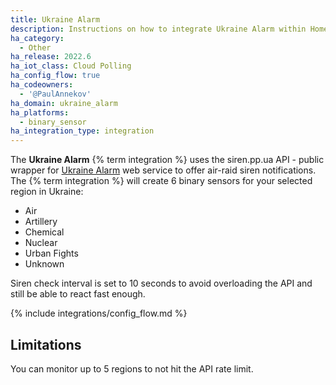 ```yaml
---
title: Ukraine Alarm
description: Instructions on how to integrate Ukraine Alarm within Home Assistant.
ha_category:
  - Other
ha_release: 2022.6
ha_iot_class: Cloud Polling
ha_config_flow: true
ha_codeowners:
  - '@PaulAnnekov'
ha_domain: ukraine_alarm
ha_platforms:
  - binary_sensor
ha_integration_type: integration
---
```


The **Ukraine Alarm** {% term integration %} uses the siren.pp.ua API - public wrapper for [Ukraine Alarm](https://www.ukrainealarm.com/) web service to offer air-raid siren notifications. The {% term integration %} will create 6 binary sensors for your selected region in Ukraine:

- Air
- Artillery
- Chemical
- Nuclear
- Urban Fights
- Unknown

Siren check interval is set to 10 seconds to avoid overloading the API and still be able to react fast enough.

{% include integrations/config_flow.md %}

## Limitations

You can monitor up to 5 regions to not hit the API rate limit.
